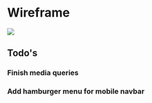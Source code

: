 <div>

# Wireframe

<img src="https://i.imgur.com/r3j82jJ.png"/>

## Todo's

### Finish media queries

### Add hamburger menu for mobile navbar

</div>

